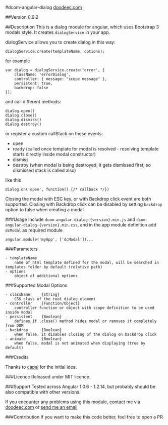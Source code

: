 #dcom-angular-dialog
[doodeec.com](http://doodeec.com)

##Version
0.9.2

##Description
This is a dialog module for angular, which uses Bootstrap 3 modals style.
It creates `dialogService` in your app.

dialogService allows you to create dialog in this way:

    dialogService.create(templateName, options);

for example

    var dialog = dialogService.create('error', {
        className: 'errorDialog',
        controller: { message: "scope message" },
        persistent: true,
        backdrop: false
    });

and call different methods:

    dialog.open()
    dialog.close()
    dialog.dismiss()
    dialog.destroy()

or register a custom callStack on these events:

- open
- ready (called once template for modal is resolved - resolving template starts directly inside modal constructor)
- dismiss
- destroy (when modal is being destroyed, it gets dismissed first, so dismissed stack is called also)

like this

    dialog.on('open', function() {/* callback */})
    

Closing the modal with ESC key, or with Backdrop click event are both supported. Closing with Backdrop click can be
disabled by setting `backdrop` option to false when creating a modal.

###Usage
Include `dcom-angular-dialog-{version}.min.js` and `dcom-angular-dialog-{version}.min.css`,
and in the app module definition add `dcModal` as required module

    angular.module('myApp', ['dcModal'])...

###Parameters
    
    - templateName
        name of html template defined for the modal, will be searched in templates folder by default (relative path)
    - options
        object of additional options

###Supported Modal Options

    - className     {string}
        CSS class of the root dialog element
    - controller    {Function/Object}
        controller function or object with scope definition to be used inside modal
    - persistent    {Boolean}
        defines if .close() method hides modal or removes it completely from DOM
    - backdrop      {Boolean}
        when false, it disables closing of the dialog on backdrop click
    - animate       {Boolean}
        when false, modal is not animated when displaying (true by default)

###Credits

Thanks to [capaj](http://github.com/capaj) for the initial idea.


###Licence
Released under MIT licence.

###Support
Tested across Angular 1.0.6 - 1.2.14, but probably should be also compatible with other versions.

If you encounter any problems using this module, contact me via [doodeec.com](http://doodeec.com)
or [send me an email](mailto:doodeec@gmail.com)

###Contribution
If you want to make this code better, feel free to open a PR
